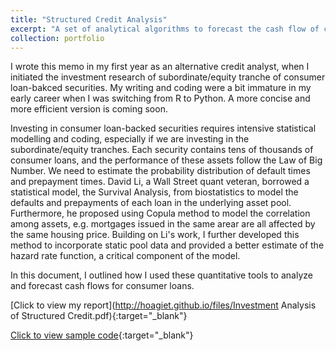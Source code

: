 ```yaml
---
title: "Structured Credit Analysis"
excerpt: "A set of analytical algorithms to forecast the cash flow of consumer loan-backed securities. <br/><img src='/images/ABS image.png' style='zoom:80%'>"
collection: portfolio
---
```


I wrote this memo in my first year as an alternative credit analyst, when I initiated the investment research of subordinate/equity tranche of consumer loan-bakced securities. My writing and coding were a bit immature in my early career when I was switching from R to Python. A more concise and more efficient version is coming soon.

Investing in consumer loan-backed securities requires intensive statistical modelling and coding, especially if we are investing in the subordinate/equity tranches. Each security contains tens of thousands of consumer loans, and the performance of these assets follow the Law of Big Number. We need to estimate the probability distribution of default times and prepayment times. David Li, a Wall Street quant veteran, borrowed a statistical model, the Survival Analysis, from biostatistics to model the defaults and prepayments of each loan in the underlying asset pool. Furthermore, he proposed using Copula method to model the correlation among assets, e.g. mortgages issued in the same arear are all affected by the same housing price. Building on Li's work, I further developed this method to incorporate static pool data and provided a better estimate of the hazard rate function, a critical component of the model.

In this document, I outlined how I used these quantitative tools to analyze and forecast cash flows for consumer loans.


[Click to view my report](http://hoagiet.github.io/files/Investment Analysis of Structured Credit.pdf){:target="_blank"}

[Click to view sample code](https://github.com/HoagieT/Structured-Credit-Analysis){:target="_blank"}

